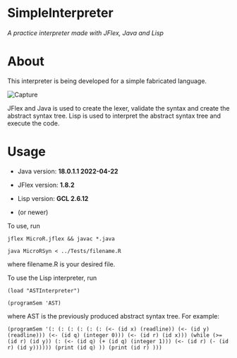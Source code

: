 # SimpleInterpreter 
###### A practice interpreter made with JFlex, Java and Lisp 
# About
This interpreter is being developed for a simple fabricated language.


![Capture](https://user-images.githubusercontent.com/78707594/172248679-8ee9b172-7b74-43a5-a0b3-9ebd98dd028a.PNG)

JFlex and Java is used to create the lexer, validate the syntax and create the abstract syntax tree. Lisp is used to interpret the abstract syntax tree and execute the code.

# Usage 
- Java version: **18.0.1.1 2022-04-22**

- JFlex version: **1.8.2**

- Lisp version: **GCL 2.6.12**

- (or newer)

To use, run
```
jflex MicroR.jflex && javac *.java

java MicroRSyn < ../Tests/filename.R
```
where filename.R is your desired file.

To use the Lisp interpreter, run 
```
(load "ASTInterpreter") 

(programSem 'AST) 
``` 
where AST is the previously produced abstract syntax tree. For example:

`(programSem '(: (: (: (: (: (: (<- (id x) (readline)) (<- (id y) (readline))) (<- (id q) (integer 0))) (<- (id r) (id x))) (while (>= (id r) (id y)) (: (<- (id q) (+ (id q) (integer 1))) (<- (id r) (- (id r) (id y)))))) (print (id q) )) (print (id r) )))`
